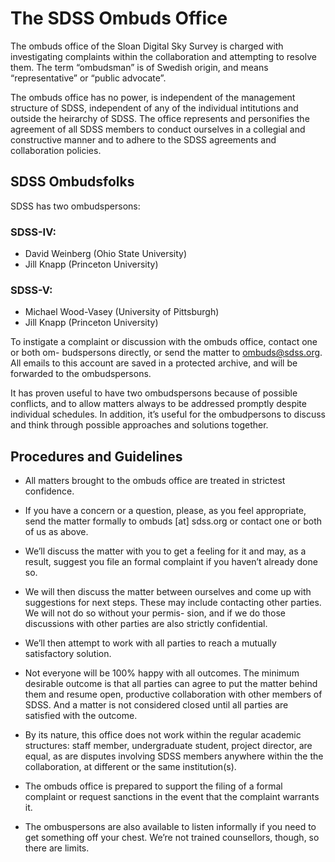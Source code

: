 # The SDSS Ombuds Office 

The ombuds office of the Sloan Digital Sky Survey is charged with investigating complaints within the collaboration and attempting to resolve them. The term “ombudsman” is of Swedish origin, and means “representative” or “public advocate”.

The ombuds office has no power, is independent of the management structure of SDSS, independent of any of the individual intitutions and outside the heirarchy of SDSS. The office represents and personifies the agreement of all SDSS members to conduct ourselves in a collegial and constructive manner and to adhere to the SDSS agreements and collaboration policies.

## SDSS Ombudsfolks 

SDSS has two ombudspersons:

### SDSS-IV:
- David Weinberg (Ohio State University)
- Jill Knapp (Princeton University)

### SDSS-V:
- Michael Wood-Vasey (University of Pittsburgh)
- Jill Knapp (Princeton University)

To instigate a complaint or discussion with the ombuds office, contact one or both om- budspersons directly, or send the matter to ombuds@sdss.org. All emails to this account are saved in a protected archive, and will be forwarded to the ombudspersons.

It has proven useful to have two ombudspersons because of possible conflicts, and to allow matters always to be addressed promptly despite individual schedules. In addition, it’s useful for the ombudpersons to discuss and think through possible approaches and solutions together.

## Procedures and Guidelines

- All matters brought to the ombuds office are treated in strictest confidence.

- If you have a concern or a question, please, as you feel appropriate, send the matter formally to ombuds [at] sdss.org or contact one or both of us as above. 

- We’ll discuss the matter with you to get a feeling for it and may, as a result, suggest you file an formal complaint if you haven’t already done so.

- We will then discuss the matter between ourselves and come up with suggestions for next steps. These may include contacting other parties. We will not do so without your permis- sion, and if we do those discussions with other parties are also strictly confidential.

- We’ll then attempt to work with all parties to reach a mutually satisfactory solution.

- Not everyone will be 100% happy with all outcomes. The minimum desirable outcome is that all parties can agree to put the matter behind them and resume open, productive collaboration with other members of SDSS. And a matter is not considered closed until all parties are satisfied with the outcome.

- By its nature, this office does not work within the regular academic structures: staff member, undergraduate student, project director, are equal, as are disputes involving SDSS members anywhere within the the collaboration, at different or the same institution(s).

- The ombuds office is prepared to support the filing of a formal complaint or request sanctions in the event that the complaint warrants it.

- The ombuspersons are also available to listen informally if you need to get something off your chest. We’re not trained counsellors, though, so there are limits.
